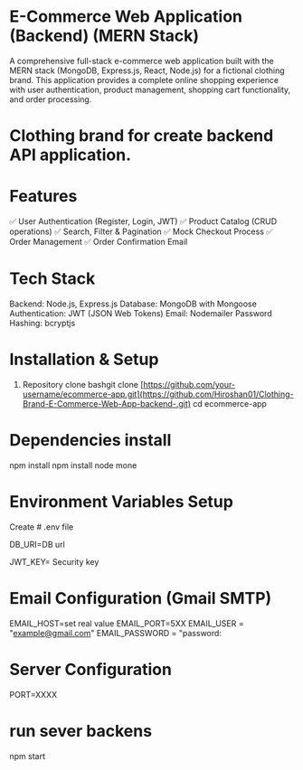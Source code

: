 # E-Commerce Web Application (Backend) (MERN Stack)
A comprehensive full-stack e-commerce web application built with the MERN stack (MongoDB, Express.js, React, Node.js) for a fictional clothing brand. This application provides a complete online shopping experience with user authentication, product management, shopping cart functionality, and order processing.

# Clothing brand for create backend API application.
# Features

✅ User Authentication (Register, Login, JWT)
✅ Product Catalog (CRUD operations)
✅ Search, Filter & Pagination
✅ Mock Checkout Process
✅ Order Management
✅ Order Confirmation Email

# Tech Stack

Backend: Node.js, Express.js
Database: MongoDB with Mongoose
Authentication: JWT (JSON Web Tokens)
Email: Nodemailer
Password Hashing: bcryptjs

# Installation & Setup
1. Repository clone
bashgit clone [https://github.com/your-username/ecommerce-app.git](https://github.com/Hiroshan01/Clothing-Brand-E-Commerce-Web-App-backend-.git)
cd ecommerce-app

# Dependencies install
npm install
npm install node mone 



# Environment Variables Setup
Create # .env file 

DB_URI=DB url

JWT_KEY= Security key



# Email Configuration (Gmail SMTP)
EMAIL_HOST=set real value
EMAIL_PORT=5XX
EMAIL_USER = "example@gmail.com"
EMAIL_PASSWORD = "password:

# Server Configuration
PORT=XXXX

# run sever backens
npm start 




